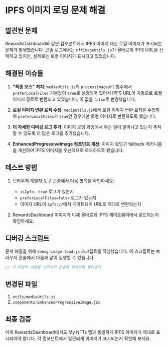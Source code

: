 # IPFS 이미지 로딩 문제 해결

## 발견된 문제

RewardsDashboard와 같은 컴포넌트에서 IPFS 이미지 대신 로컬 이미지가 표시되는 문제가 발생했습니다. 콘솔 로그에서는 `nftImageUtils.js`가 올바르게 IPFS URL을 선택하고 있지만, 실제로는 로컬 이미지가 표시되고 있었습니다.

## 해결된 이슈들

1. **"최종 보스" 처치**: `mediaUtils.js`의 `processImageUrl` 함수에서 `preferLocalFiles` 기본값이 `true`로 설정되어 있어서 IPFS URL이 자동으로 로컬 이미지 경로로 변환되고 있었습니다. 이 값을 `false`로 변경했습니다.

2. **로컬 이미지 변환 로직 수정**: `mediaUtils.js`에서 로컬 이미지 변환 로직을 수정하여 `preferLocalFiles`가 `true`인 경우에만 로컬 이미지로 변환하도록 했습니다.

3. **더 자세한 디버깅 로그 추가**: 이미지 로딩 과정에서 무슨 일이 일어나고 있는지 추적할 수 있도록 더 많은 로그를 추가했습니다.

4. **EnhancedProgressiveImage 컴포넌트 개선**: 이미지 로딩과 fallback 메커니즘을 개선하여 IPFS 이미지를 우선적으로 로드하도록 했습니다.

## 테스트 방법

1. 브라우저 개발자 도구 콘솔에서 다음 항목을 확인하세요:
   - `isIpfs: true` 로그가 있는지
   - `preferLocalFiles=false` 로그가 있는지
   - 이미지 URL이 `ipfs://`에서 게이트웨이 URL로 제대로 변환되는지

2. RewardsDashboard 이미지가 이제 올바르게 IPFS 게이트웨이에서 로드되는지 확인하세요.

## 디버깅 스크립트

문제 해결을 위해 `debug-image-load.js` 스크립트를 작성했습니다. 이 스크립트는 브라우저 콘솔에서 다음과 같이 실행할 수 있습니다:

```javascript
// 이 파일의 내용을 브라우저 콘솔에 복사하여 붙여넣기
```

## 변경된 파일

1. `utils/mediaUtils.js`
2. `components/EnhancedProgressiveImage.jsx`

## 최종 검증

이제 RewardsDashboard에서도 My NFTs 탭과 동일하게 IPFS 이미지가 제대로 표시되어야 합니다. 각 컴포넌트에서 일관되게 이미지가 표시되는지 확인해 보세요.